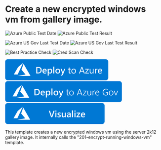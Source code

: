 # Create a new encrypted windows vm from gallery image. 

![Azure Public Test Date](https://azurequickstartsservice.blob.core.windows.net/badges/201-encrypt-create-new-vm-gallery-image/PublicLastTestDate.svg)
![Azure Public Test Result](https://azurequickstartsservice.blob.core.windows.net/badges/201-encrypt-create-new-vm-gallery-image/PublicDeployment.svg)

![Azure US Gov Last Test Date](https://azurequickstartsservice.blob.core.windows.net/badges/201-encrypt-create-new-vm-gallery-image/FairfaxLastTestDate.svg)
![Azure US Gov Last Test Result](https://azurequickstartsservice.blob.core.windows.net/badges/201-encrypt-create-new-vm-gallery-image/FairfaxDeployment.svg)

![Best Practice Check](https://azurequickstartsservice.blob.core.windows.net/badges/201-encrypt-create-new-vm-gallery-image/BestPracticeResult.svg)
![Cred Scan Check](https://azurequickstartsservice.blob.core.windows.net/badges/201-encrypt-create-new-vm-gallery-image/CredScanResult.svg)

[![Deploy To Azure](https://raw.githubusercontent.com/Azure/azure-quickstart-templates/master/1-CONTRIBUTION-GUIDE/images/deploytoazure.svg?sanitize=true)]("https://portal.azure.com/#create/Microsoft.Template/uri/https%3A%2F%2Fraw.githubusercontent.com%2FAzure%2Fazure-quickstart-templates%2Fmaster%2F201-encrypt-create-new-vm-gallery-image%2Fazuredeploy.json")  [![Deploy To Azure US Gov](https://raw.githubusercontent.com/Azure/azure-quickstart-templates/master/1-CONTRIBUTION-GUIDE/images/deploytoazuregov.svg?sanitize=true)]("https://portal.azure.us/#create/Microsoft.Template/uri/https%3A%2F%2Fraw.githubusercontent.com%2FAzure%2Fazure-quickstart-templates%2Fmaster%2F201-encrypt-create-new-vm-gallery-image%2Fazuredeploy.json")  [![Visualize](https://raw.githubusercontent.com/Azure/azure-quickstart-templates/master/1-CONTRIBUTION-GUIDE/images/visualizebutton.svg?sanitize=true)]("http://armviz.io/#/?load=https%3A%2F%2Fraw.githubusercontent.com%2FAzure%2Fazure-quickstart-templates%2Fmaster%2F201-encrypt-create-new-vm-gallery-image%2Fazuredeploy.json")

This template creates a new encrypted windows vm using the server 2k12 gallery image. It internally calls the "201-encrypt-running-windows-vm" template.
